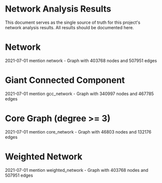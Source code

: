 # Network Analysis Results
This document serves as the single source of truth for this project's network analysis results. All results should be documented here.

# Network
2021-07-01 mention network - Graph with 403768 nodes and 507951 edges

# Giant Connected Component
2021-07-01 mention gcc_network - Graph with 340997 nodes and 467785 edges

# Core Graph (degree >= 3)
2021-07-01 mention core_network - Graph with 46803 nodes and 132176 edges

# Weighted Network
2021-07-01 mention weighted_network - Graph with 403768 nodes and 507951 edges
